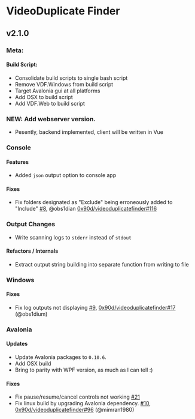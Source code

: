 # VideoDuplicate Finder

## v2.1.0

### Meta:

#### Build Script:

* Consolidate build scripts to single bash script
* Remove VDF.Windows from build script
* Target Avalonia gui at all platforms
* Add OSX to build script
* Add VDF.Web to build script

### NEW: Add webserver version.

- Pesently, backend implemented, client will be written in Vue

### Console

#### Features

- Added `json` output option to console app

#### Fixes

- Fix folders designated as "Exclude" being erroneously added to "Include" [#8](https://github.com/matthewstrasiotto/videoduplicatefinder/pull/8), @obs1dian [0x90d/videoduplicatefinder#116](https://github.com/0x90d/videoduplicatefinder/pull/116) 

### Output Changes

- Write scanning logs to `stderr` instead of `stdout` 

#### Refactors / Internals

- Extract output string building into separate function from writing to file
### Windows

#### Fixes

- Fix log outputs not displaying [#9](https://github.com/matthewstrasiotto/videoduplicatefinder/pull/9), [0x90d/videoduplicatefinder#17](https://github.com/0x90d/videoduplicatefinder/pull/117) (@obs1dium)

### Avalonia

#### Updates

- Update Avalonia packages to `0.10.6`.
- Add OSX build
- Bring to parity with WPF version, as much as I can tell :)

#### Fixes

- Fix pause/resume/cancel controls not working [#21](https://github.com/matthewstrasiotto/videoduplicatefinder/issues/21)
- Fix linux build by upgrading Avalonia dependency. [#10](https://github.com/matthewstrasiotto/videoduplicatefinder/pull/10), [0x90d/videoduplicatefinder#96](https://github.com/0x90d/videoduplicatefinder/pull/96) (@mimran1980)
